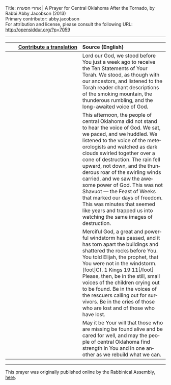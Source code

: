 <html>
<head></head>
<body>
Title: אחרי הסערה | A Prayer for Central Oklahoma After the Tornado, by Rabbi Abby Jacobson (2013)<br />
Primary contributor: abby.jacobson<br />
For attribution and license, please consult the following URL: <a href="http://opensiddur.org/?p=7059">http://opensiddur.org/?p=7059</a>
<p />
<hr />

<table style="margin-left: auto;margin-right: auto;" class="draggable">
<thead><tr><th id="x" style="text-align: right;"><a href="/contributing/upload/">Contribute a translation</a></th><th style="text-align: left;">Source (English)</th></tr></thead>
<tbody>
<tr><td style="vertical-align:top;" width="46%">
<div class="liturgy" lang="he">

</span></div></td>
 
<td style="vertical-align:top;" width="53%">
<div class="english" lang="en">
Lord our God, 
we stood before You just a week ago 
to receive the Ten Statements of Your Torah. 
We stood, 
as though with our ancestors, 
and listened to the Torah reader 
chant descriptions of the smoking mountain, 
the thunderous rumbling, 
and the long-awaited voice of God.
</div></td></tr>


<tr><td style="vertical-align:top;" width="46%">
<div class="liturgy" lang="he">

</span></div></td>
 
<td style="vertical-align:top;" width="53%">
<div class="english" lang="en">
This afternoon, 
the people of central Oklahoma did not stand 
to hear the voice of God. 
We sat, we paced, and we huddled. 
We listened to the voice of the meteorologists 
and watched as dark clouds swirled together 
over a cone of destruction. 
The rain fell upward, not down, 
and the thunderous roar of the swirling winds carried, 
and we saw the awesome power of God. 
This was not Shavuot — 
the Feast of Weeks that marked our days of freedom. 
This was minutes that seemed like years 
and trapped us into watching the same images of destruction.
</div></td></tr>


<tr><td style="vertical-align:top;" width="46%">
<div class="liturgy" lang="he">

</span></div></td>
 
<td style="vertical-align:top;" width="53%">
<div class="english" lang="en">
Merciful God, 
a great and powerful windstorm has passed, 
and it has torn apart the buildings 
and shattered the rocks before You. 
You told Elijah, the prophet, 
that You were not in the windstorm.[foot]Cf. 1 Kings 19:11[/foot]&nbsp;
Please, then, 
be in the still, small voices of the children crying out to be found. 
Be in the voices of the rescuers calling out for survivors. 
Be in the cries of those who are lost and of those who have lost.
</div></td></tr>


<tr><td style="vertical-align:top;" width="46%">
<div class="liturgy" lang="he">

</span></div></td>
 
<td style="vertical-align:top;" width="53%">
<div class="english" lang="en">
May it be Your will 
that those who are missing 
be found alive 
and be cared for well, 
and may the people of central Oklahoma 
find strength in You 
and in one another 
as we rebuild what we can. 
</div></td></tr>
</tbody></table>


<hr />

This prayer was originally published online by the Rabbinical Assembly, <a href="http://www.rabbinicalassembly.org/node/1593?tp=205">here</a>.
</body>
</html>